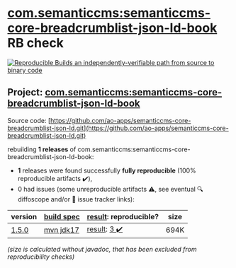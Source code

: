 [com.semanticcms:semanticcms-core-breadcrumblist-json-ld-book](https://central.sonatype.com/artifact/com.semanticcms/semanticcms-core-breadcrumblist-json-ld-book/1.5.0/versions) RB check
=======

[![Reproducible Builds](https://reproducible-builds.org/images/logos/rb.svg) an independently-verifiable path from source to binary code](https://reproducible-builds.org/)

## Project: [com.semanticcms:semanticcms-core-breadcrumblist-json-ld-book](https://central.sonatype.com/artifact/com.semanticcms/semanticcms-core-breadcrumblist-json-ld-book/1.5.0/versions)

Source code: [https://github.com/ao-apps/semanticcms-core-breadcrumblist-json-ld.git](https://github.com/ao-apps/semanticcms-core-breadcrumblist-json-ld.git)

rebuilding **1 releases** of com.semanticcms:semanticcms-core-breadcrumblist-json-ld-book:
- **1** releases were found successfully **fully reproducible** (100% reproducible artifacts :heavy_check_mark:),
- 0 had issues (some unreproducible artifacts :warning:, see eventual :mag: diffoscope and/or :memo: issue tracker links):

| version | [build spec](/BUILDSPEC.md) | [result](https://reproducible-builds.org/docs/jvm/): reproducible? | size |
| -- | --------- | ------ | -- |
| [1.5.0](https://central.sonatype.com/artifact/com.semanticcms/semanticcms-core-breadcrumblist-json-ld-book/1.5.0/pom) | [mvn jdk17](semanticcms-core-breadcrumblist-json-ld-book-1.5.0.buildspec) | [result](semanticcms-core-breadcrumblist-json-ld-book-1.5.0.buildinfo): [3 :heavy_check_mark: ](semanticcms-core-breadcrumblist-json-ld-book-1.5.0.buildcompare) | 694K |

<i>(size is calculated without javadoc, that has been excluded from reproducibility checks)</i>
